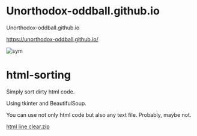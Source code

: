 # Unorthodox-oddball.github.io

Unorthodox-oddball.github.io

https://unorthodox-oddball.github.io/

![sym](https://user-images.githubusercontent.com/100816088/216017625-168f2682-0bc1-4e14-840d-019f492aec37.gif)

# html-sorting
Simply sort dirty html code. 

Using tkinter and BeautifulSoup.

You can use not only html code but also any text file. Probably, maybe not.

[html line clear.zip](https://github.com/Unorthodox-oddball/unorthodox-oddball.github.io/files/10758689/html.line.clear.zip)
